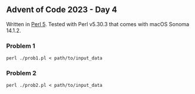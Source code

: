 ## Advent of Code 2023 - Day 4

Written in [Perl 5](https://www.perl.org/). Tested with Perl v5.30.3 that comes with macOS Sonoma 14.1.2.

### Problem 1

`perl ./prob1.pl < path/to/input_data`

### Problem 2

`perl ./prob2.pl < path/to/input_data`
